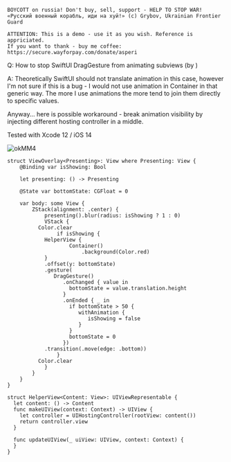 ```
BOYCOTT on russia! Don't buy, sell, support - HELP TO STOP WAR!
«Русский военный корабль, иди на хуй!» (c) Grybov, Ukrainian Frontier Guard

ATTENTION: This is a demo - use it as you wish. Reference is appriciated.
If you want to thank - buy me coffee: https://secure.wayforpay.com/donate/asperi
```

Q: How to stop SwiftUI DragGesture from animating subviews (by )

A: Theoretically SwiftUI should not translate animation in this case, however I'm not sure if this is a bug - I would not use animation in Container in that generic way. The more I use animations the more tend to join them directly to specific values. 

Anyway... here is possible workaround - break animation visibility by injecting different hosting controller in a middle.

Tested with Xcode 12 / iOS 14

![okMM4](https://user-images.githubusercontent.com/62171579/174061977-b8921a5c-f38c-45ff-8dfa-f6a310f047d2.gif)

```
struct ViewOverlay<Presenting>: View where Presenting: View {
    @Binding var isShowing: Bool
    
    let presenting: () -> Presenting
    
    @State var bottomState: CGFloat = 0
    
    var body: some View {
        ZStack(alignment: .center) {
            presenting().blur(radius: isShowing ? 1 : 0)
            VStack {
          Color.clear
                if isShowing {
            HelperView {
                    Container()
                        .background(Color.red)
            }
            .offset(y: bottomState)
            .gesture(
               DragGesture()
                  .onChanged { value in
                    bottomState = value.translation.height
                  }
                  .onEnded { _ in
                    if bottomState > 50 {
                       withAnimation {
                          isShowing = false
                       }
                    }
                    bottomState = 0
                  })
            .transition(.move(edge: .bottom))
                }
          Color.clear
            }
        }
    }
}

struct HelperView<Content: View>: UIViewRepresentable {
  let content: () -> Content
  func makeUIView(context: Context) -> UIView {
    let controller = UIHostingController(rootView: content())
    return controller.view
  }
  
  func updateUIView(_ uiView: UIView, context: Context) {
  }
}
```
